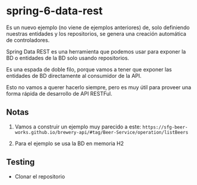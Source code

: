 # spring-6-data-rest

Es un nuevo ejemplo (no viene de ejemplos anteriores) de, solo definiendo nuestras entidades y los repositorios, se genera una creación automática de controladores.

Spring Data REST es una herramienta que podemos usar para exponer la BD o entidades de la BD solo usando repositorios.

Es una espada de doble filo, porque vamos a tener que exponer las entidades de BD directamente al consumidor de la API.

Esto no vamos a querer hacerlo siempre, pero es muy útil para proveer una forma rápida de desarrollo de API RESTFul.

## Notas

1. Vamos a construir un ejemplo muy parecido a este: `https://sfg-beer-works.github.io/brewery-api/#tag/Beer-Service/operation/listBeers`

2. Para el ejemplo se usa la BD en memoria H2

## Testing

- Clonar el repositorio